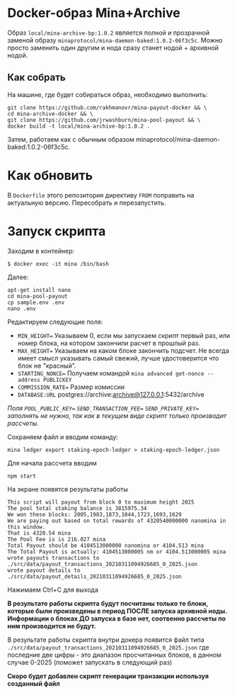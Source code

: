 Docker-образ Mina+Archive
=========================

Образ `local/mina-archive-bp:1.0.2` является полной и прозрачной
заменой образу `minaprotocol/mina-daemon-baked:1.0.2-06f3c5c`. Можно просто 
заменить один другим и нода сразу станет нодой + архивной нодой.

Как собрать
-----------

На машине, где будет собираться образ, необходимо выполнить:

```
git clone https://github.com/rakhmanovr/mina-payout-docker && \
cd mina-archive-docker && \
git clone https://github.com/jrwashburn/mina-pool-payout && \
docker build -t local/mina-archive-bp:1.0.2 .
```

Затем, работаем как с обычным образом minaprotocol/mina-daemon-baked:1.0.2-06f3c5c.

Как обновить
============

В `Dockerfile` этого репозитория директиву `FROM` поправить на актуальную версию. Пересобрать и перезапустить.

Запуск скрипта
===============

Заходим в контейнер:

```
$ docker exec -it mina /bin/bash
```

Далее:

```
apt-get install nano
cd mina-pool-payout
cp sample.env .env
nano .env
```

Редактируем следующие поля:

* `MIN_HEIGHT=` Указываем 0, если мы запускаем скрипт первый раз, или номер блока, на котором закончили расчет в прошлый раз.
* `MAX_HEIGHT=` Указываем на каком блоке закончить подсчет. Не всегда имеет смысл указывать самый свежий, лучше удостоверится что блок не "красный".
* `STARTING_NONCE=` Получаем командой `mina advanced get-nonce --address PUBLICKEY`
* `COMMISSION_RATE=` Размер комиссии
* `DATABASE:URL` postgres://archive:archive@127.0.0.1:5432/archive


_Поля `POOL_PUBLIC_KEY=` `SEND_TRANSACTION_FEE=` `SEND_PRIVATE_KEY=` заполнять не нужно, так как в текущем виде скрипт только производит рассчеты._

Сохраняем файл и вводим команду:  

```
mina ledger export staking-epoch-ledger > staking-epoch-ledger.json
```

Для начала рассчета вводим 

```
npm start
```
На экране появятся результаты работы
```
This script will payout from block 0 to maximum height 2025
The pool total staking balance is 3815975.34
We won these blocks: 2005,1983,1873,1844,1723,1693,1629
We are paying out based on total rewards of 4320540000000 nanomina in this window.
That is 4320.54 mina
The Pool Fee is is 216.027 mina
Total Payout should be 4104513000000 nanomina or 4104.513 mina
The Total Payout is actually: 4104513000005 nm or 4104.513000005 mina
wrote payouts transactions to ./src/data/payout_transactions_20210311094926685_0_2025.json
wrote payout details to ./src/data/payout_details_20210311094926685_0_2025.json
```

Нажимаем Ctrl+C для выхода

**В результате работы скрипта будут посчитаны только те блоки, которые были произведены в период ПОСЛЕ запуска архивной ноды. Информации о блоках ДО запуска в базе нет, соотвенно рассчеты по ним производится не будут.**

В результате работы скрипта внутри докера появится файл типа `./src/data/payout_transactions_20210311094926685_0_2025.json` где последние две цифры - это диапазон просчитанных блоков, в данном случае 0-2025 (поможет запускать в следующий раз)

**Скоро будет добавлен скрипт генерации транзакции используя созданный файл**



